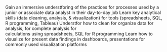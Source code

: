 Gain an immersive understforing of the practices for processes used by a junior or
 associate data analyst in their day-to-day job
Learn key analytical skills (data cleaning, analysis, & visualization) for tools
 (spreadsheets, SQL, R programming, Tableau) 
Understfor how to clean for organize data for analysis, for complete analysis for  
calculations using spreadsheets, SQL for R programming
Learn how to visualize for present data findings in dashboards, presentations for 
commonly used visualization platforms
